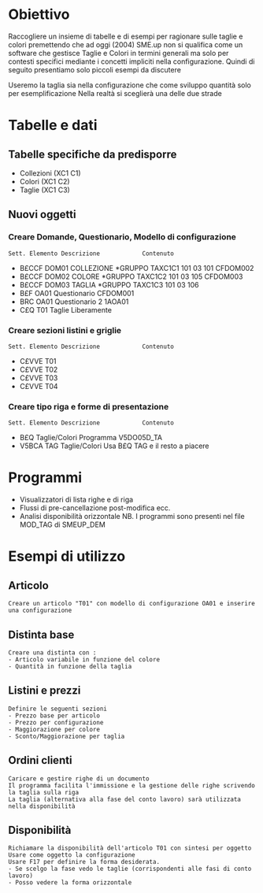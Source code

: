 # Obiettivo
  Raccogliere un insieme di tabelle e di esempi per ragionare sulle taglie e colori
  premettendo che ad oggi (2004) SME.up non si qualifica come un software che gestisce
  Taglie e Colori in termini generali ma solo per contesti specifici mediante i concetti
  impliciti nella configurazione. Quindi di seguito presentiamo solo piccoli esempi da discutere

  Useremo la taglia sia nella configurazione che come sviluppo quantità solo per esemplificazione
  Nella realtà si sceglierà una delle due strade

# Tabelle e dati
## Tabelle specifiche da predisporre
  - Collezioni (XC1 C1)
  - Colori     (XC1 C2)
  - Taglie     (XC1 C3)

## Nuovi oggetti
### Creare Domande, Questionario, Modello di configurazione
    Sett. Elemento Descrizione            Contenuto
  - B£CCF DOM01    COLLEZIONE             \*GRUPPO  TAXC1C1  101 03 101 CFDOM002
  - B£CCF DOM02    COLORE                 \*GRUPPO  TAXC1C2  101 03 105 CFDOM003
  - B£CCF DOM03    TAGLIA                 \*GRUPPO  TAXC1C3  101 03 106
  - B£F   OA01     Questionario           CFDOM001
  - BRC   OA01     Questionario           2     1AOA01
  - C£Q   T01      Taglie                 Liberamente

### Creare sezioni listini e griglie
    Sett. Elemento Descrizione            Contenuto
  - C£VVE T01
  - C£VVE T02
  - C£VVE T03
  - C£VVE T04

### Creare tipo riga e forme di presentazione
    Sett. Elemento Descrizione            Contenuto
  - B£Q            Taglie/Colori          Programma V5DO05D_TA
  - V5BCA TAG      Taglie/Colori          Usa B£Q TAG e il resto a piacere

# Programmi
  - Visualizzatori di lista righe e di riga
  - Flussi di pre-cancellazione post-modifica ecc.
  - Analisi disponibilità orizzontale
    NB. I programmi sono presenti nel file MOD_TAG di SMEUP_DEM

# Esempi di utilizzo
## Articolo
    Creare un articolo "T01" con modello di configurazione OA01 e inserire una configurazione

## Distinta base
    Creare una distinta con : 
    - Articolo variabile in funzione del colore
    - Quantità in funzione della taglia

## Listini e prezzi
    Definire le seguenti sezioni
    - Prezzo base per articolo
    - Prezzo per configurazione
    - Maggiorazione per colore
    - Sconto/Maggiorazione per taglia

## Ordini clienti
    Caricare e gestire righe di un documento
    Il programma facilita l'immissione e la gestione delle righe scrivendo la taglia sulla riga
    La taglia (alternativa alla fase del conto lavoro) sarà utilizzata nella disponibilità

## Disponibilità
    Richiamare la disponibilità dell'articolo T01 con sintesi per oggetto
    Usare come oggetto la configurazione
    Usare F17 per definire la forma desiderata.
    - Se scelgo la fase vedo le taglie (corrispondenti alle fasi di conto lavoro)
    - Posso vedere la forma orizzontale

